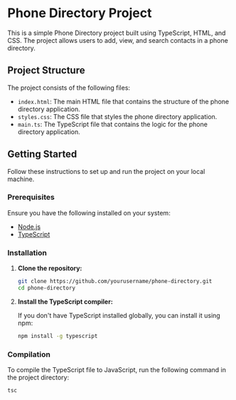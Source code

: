 # Phone Directory Project

This is a simple Phone Directory project built using TypeScript, HTML, and CSS. The project allows users to add, view, and search contacts in a phone directory.

## Project Structure

The project consists of the following files:

- `index.html`: The main HTML file that contains the structure of the phone directory application.
- `styles.css`: The CSS file that styles the phone directory application.
- `main.ts`: The TypeScript file that contains the logic for the phone directory application.

## Getting Started

Follow these instructions to set up and run the project on your local machine.

### Prerequisites

Ensure you have the following installed on your system:

- [Node.js](https://nodejs.org/en/download/)
- [TypeScript](https://www.typescriptlang.org/)

### Installation

1. **Clone the repository:**

    ```bash
    git clone https://github.com/yourusername/phone-directory.git
    cd phone-directory
    ```

2. **Install the TypeScript compiler:**

    If you don't have TypeScript installed globally, you can install it using npm:

    ```bash
    npm install -g typescript
    ```

### Compilation

To compile the TypeScript file to JavaScript, run the following command in the project directory:

```bash
tsc
